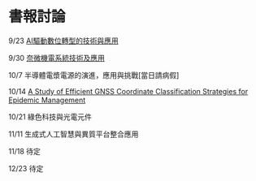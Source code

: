 # 書報討論
9/23 [AI驅動數位轉型的技術與應用](https://github.com/p257416000/114_1_seminar/blob/main/AI%E9%A9%85%E5%8B%95%E6%95%B8%E4%BD%8D%E8%BD%89%E5%9E%8B%E7%9A%84%E6%8A%80%E8%A1%93%E8%88%87%E6%87%89%E7%94%A8.md)

9/30 [奈微機電系統技術及應用](https://github.com/p257416000/114_1_seminar/blob/main/%E5%A5%88%E5%BE%AE%E6%A9%9F%E9%9B%BB%E7%B3%BB%E7%B5%B1%E6%8A%80%E8%A1%93%E5%8F%8A%E6%87%89%E7%94%A8.md)

10/7 半導體電漿電源的演進，應用與挑戰[當日請病假]

10/14 [A Study of Efficient GNSS Coordinate Classification Strategies for Epidemic Management](https://github.com/p257416000/114_1_seminar/blob/main/A%20Study%20of%20Efficient%20GNSS%20Coordinate%20Classification%20Strategies%20for%20Epidemic%20Management.md)

10/21 綠色科技與光電元件

11/11 生成式人工智慧與異質平台整合應用

11/18 待定

12/23 待定
